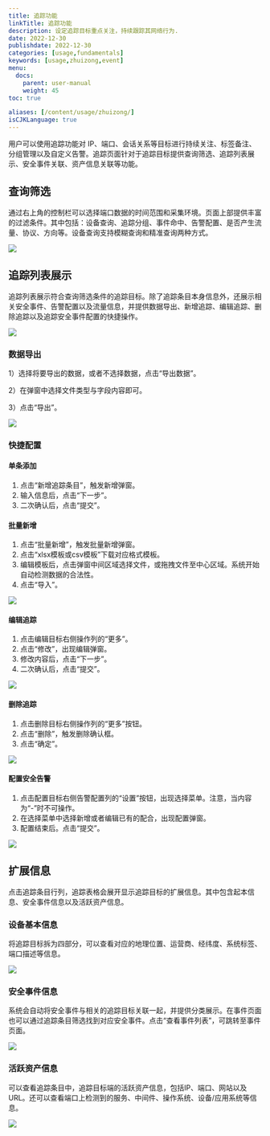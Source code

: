 ```yaml
---
title: 追踪功能
linkTitle: 追踪功能
description: 设定追踪目标重点关注，持续跟踪其网络行为.
date: 2022-12-30
publishdate: 2022-12-30
categories: [usage,fundamentals]
keywords: [usage,zhuizong,event]
menu:
  docs:
    parent: user-manual
    weight: 45
toc: true

aliases: [/content/usage/zhuizong/]
isCJKLanguage: true
---
```


用户可以使用追踪功能对 IP、端口、会话关系等目标进行持续关注、标签备注、分组管理以及自定义告警。追踪页面针对于追踪目标提供查询筛选、追踪列表展示、安全事件关联、资产信息关联等功能。
## **查询筛选**
通过右上角的控制栏可以选择端口数据的时间范围和采集环境。页面上部提供丰富的过滤条件。其中包括：设备查询、追踪分组、事件命中、告警配置、是否产生流量、协议、方向等。设备查询支持模糊查询和精准查询两种方式。

![](/img/usage/Aspose.Words.4325b89e-3d42-4255-924b-c68f9f0e7d81.086.png)

 ## **追踪列表展示**
追踪列表展示符合查询筛选条件的追踪目标。除了追踪条目本身信息外，还展示相关安全事件、告警配置以及流量信息，并提供数据导出、新增追踪、编辑追踪、删除追踪以及追踪安全事件配置的快捷操作。

![](/img/usage/Aspose.Words.4325b89e-3d42-4255-924b-c68f9f0e7d81.087.png)


### **数据导出**
1）选择将要导出的数据，或者不选择数据，点击“导出数据”。

2）在弹窗中选择文件类型与字段内容即可。

3）点击“导出”。

![](/img/usage/Aspose.Words.4325b89e-3d42-4255-924b-c68f9f0e7d81.089.png)


### **快捷配置**
 #### **单条添加**

1. 点击“新增追踪条目”，触发新增弹窗。
1. 输入信息后，点击“下一步”。
1. 二次确认后，点击“提交”。

#### **批量新增**
1. 点击“批量新增”，触发批量新增弹窗。
1. 点击“xlsx模板或csv模板”下载对应格式模板。
1. 编辑模板后，点击弹窗中间区域选择文件，或拖拽文件至中心区域。系统开始自动检测数据的合法性。
1. 点击“导入”。

![](/img/usage/Aspose.Words.4325b89e-3d42-4255-924b-c68f9f0e7d81.096.png)

#### **编辑追踪**
1. 点击编辑目标右侧操作列的“更多”。
1. 点击“修改”，出现编辑弹窗。
1. 修改内容后，点击“下一步”。
1. 二次确认后，点击“提交”。

![](/img/usage/Aspose.Words.4325b89e-3d42-4255-924b-c68f9f0e7d81.101.png)

#### **删除追踪**
1) 点击删除目标右侧操作列的“更多”按钮。
1) 点击“删除”，触发删除确认框。
1) 点击“确定”。

![](/img/usage/Aspose.Words.4325b89e-3d42-4255-924b-c68f9f0e7d81.104.png)


#### **配置安全告警**
1) 点击配置目标右侧告警配置列的“设置”按钮，出现选择菜单。注意，当内容为“-”时不可操作。
1) 在选择菜单中选择新增或者编辑已有的配合，出现配置弹窗。
1) 配置结束后。点击“提交”。

![](/img/usage/Aspose.Words.4325b89e-3d42-4255-924b-c68f9f0e7d81.107.png)

## **扩展信息**
点击追踪条目行列，追踪表格会展开显示追踪目标的扩展信息。其中包含起本信息、安全事件信息以及活跃资产信息。

### **设备基本信息**
将追踪目标拆为四部分，可以查看对应的地理位置、运营商、经纬度、系统标签、端口描述等信息。

![](/img/usage/Aspose.Words.4325b89e-3d42-4255-924b-c68f9f0e7d81.108.png)

### **安全事件信息**
系统会自动将安全事件与相关的追踪目标关联一起，并提供分类展示。在事件页面也可以通过追踪条目筛选找到对应安全事件。点击“查看事件列表”，可跳转至事件页面。

![](/img/usage/Aspose.Words.4325b89e-3d42-4255-924b-c68f9f0e7d81.110.png)

### **活跃资产信息**
可以查看追踪条目中，追踪目标端的活跃资产信息，包括IP、端口、网站以及URL。还可以查看端口上检测到的服务、中间件、操作系统、设备/应用系统等信息。

![](/img/usage/Aspose.Words.4325b89e-3d42-4255-924b-c68f9f0e7d81.111.png)
